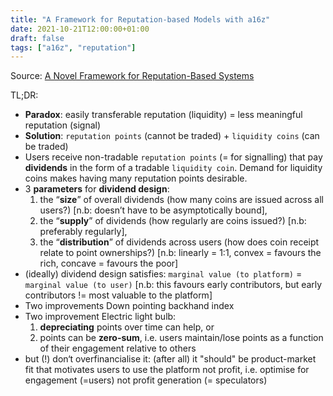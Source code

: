 ```yaml
---
title: "A Framework for Reputation-based Models with a16z"
date: 2021-10-21T12:00:00+01:00
draft: false
tags: ["a16z", "reputation"]
---
```


Source: [A Novel Framework for Reputation-Based Systems](https://future.a16z.com/reputation-based-systems/)

TL;DR:

- **Paradox**: easily transferable reputation (liquidity) = less meaningful reputation (signal)
- **Solution**: `reputation points` (cannot be traded) + `liquidity coins` (can be traded)
- Users receive non-tradable `reputation points` (= for signalling) that pay **dividends** in the form of a tradable `liquidity coin`. Demand for liquidity coins makes having many reputation points desirable.
- 3 **parameters** for **dividend design**:
    1. the “**size**” of overall dividends (how many coins are issued across all users?) [n.b: doesn’t have to be asymptotically bound],
    2. the “**supply**” of dividends (how regularly are coins issued?) [n.b: preferably regularly],
    3. the “**distribution**” of dividends across users (how does coin receipt relate to point ownerships?) [n.b: linearly = 1:1, convex = favours the rich, concave = favours the poor]
- (ideally) dividend design satisfies: `marginal value (to platform)` = `marginal value (to user)` [n.b: this favours early contributors, but early contributors != most valuable to the platform]
- Two improvements Down pointing backhand index
- Two improvement Electric light bulb:
    1. **depreciating** points over time can help, or
    2. points can be **zero-sum**, i.e. users maintain/lose points as a function of their engagement relative to others
- but (!) don‘t overfinancialise it: (after all) it "should" be product-market fit that motivates users to use the platform not profit, i.e. optimise for engagement (=users) not profit generation (= speculators)
